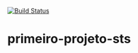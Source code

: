 [![Build Status](https://travis-ci.com/brunoeufrasio/primeiro-projeto-sts.svg?branch=master)](https://travis-ci.com/brunoeufrasio/primeiro-projeto-sts)
# primeiro-projeto-sts